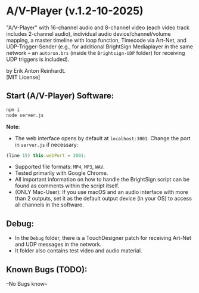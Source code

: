 # A/V-Player (v.1.2-10-2025)

"A/V-Player" with 16-channel audio and 8-channel video (each video track includes 2-channel audio), individual audio device/channel/volume mapping, a master timeline with loop function, Timecode via Art-Net, and UDP-Trigger-Sender (e.g., for additional BrightSign Mediaplayer in the same network – an `autorun.brs` (inside the `Brightsign-UDP` folder) for receiving UDP triggers is included).

by Erik Anton Reinhardt.<br>
[MIT License]

## Start (A/V-Player) Software:

```bash
npm i
node server.js
```

**Note**: <br> 
- The web interface opens by default at `localhost:3001`. Change the port in `server.js` if necessary:
```js
(line 15) this.webPort = 3001;
```
- Supported file formats: `MP4`, `MP3`, `WAV`.
- Tested primarily with Google Chrome.
- All important information on how to handle the BrightSign script can be found as comments within the script itself.
- (ONLY Mac-User): If you use macOS and an audio interface with more than 2 outputs, set it as the default output device (in your OS) to access all channels in the software.

## Debug:
- In the `Debug` folder, there is a TouchDesigner patch for receiving Art-Net and UDP messages in the network.
- It folder also contains test video and audio material. 

## Known Bugs (TODO):

–No Bugs know–
